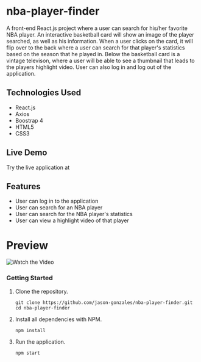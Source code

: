 # nba-player-finder
A front-end React.js project where a user can search for his/her favorite NBA player. An interactive basketball card will show an image of the player searched, as well as his information. When a user clicks on the card, it will flip over to the back where a user can search for that player's statistics based on the season that he played in. Below the basketball card is a vintage televison, where a user will be able to see a thumbnail that leads to the players highlight video. User can also log in and log out of the application.
## Technologies Used
* React.js
* Axios
* Boostrap 4
* HTML5
* CSS3
## Live Demo
Try the live application at 
## Features
* User can log in to the application 
* User can search for an NBA player
* User can search for the NBA player's statistics
* User can view a highlight video of that player
# Preview
![Watch the Video](https://github.com/jason-gonzales/nba-player-finder/raw/main/doc-images/nba-app-vid.gif)

### Getting Started

1. Clone the repository.

   ```shell
   git clone https://github.com/jason-gonzales/nba-player-finder.git
   cd nba-player-finder
   ```

1. Install all dependencies with NPM.

   ```shell
   npm install
   ```

1. Run the application.

   ```shell
   npm start
   ```
